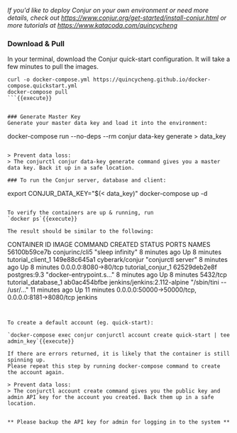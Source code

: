 
_If you'd like to deploy Conjur on your own environment or need more details, check out https://www.conjur.org/get-started/install-conjur.html or more tutorials at https://www.katacoda.com/quincycheng_


### Download & Pull
In your terminal, download the Conjur quick-start configuration.   It will take a few minutes to pull the images.
```
curl -o docker-compose.yml https://quincycheng.github.io/docker-compose.quickstart.yml
docker-compose pull
```{{execute}}


### Generate Master Key
Generate your master data key and load it into the environment:

```
docker-compose run --no-deps --rm conjur data-key generate > data_key
```{{execute}}

> Prevent data loss:
> The conjurctl conjur data-key generate command gives you a master data key. Back it up in a safe location.

### To run the Conjur server, database and client:

```
export CONJUR_DATA_KEY="$(< data_key)"
docker-compose up -d
```{{execute}}

To verify the containers are up & running, run 
`docker ps`{{execute}}

The result should be similar to the following:
```
CONTAINER ID        IMAGE                          COMMAND                  CREATED             STATUS             PORTS                                              NAMES
56100b59ce7b        conjurinc/cli5                 "sleep infinity"         8 minutes ago       Up 8 minutes                                                           tutorial_client_1
149e88c645a1        cyberark/conjur                "conjurctl server"       8 minutes ago       Up 8 minutes        0.0.0.0:8080->80/tcp                               tutorial_conjur_1
62529deb2e8f        postgres:9.3                   "docker-entrypoint.s…"   8 minutes ago       Up 8 minutes        5432/tcp                                           tutorial_database_1
ab0ac454bfbe        jenkins/jenkins:2.112-alpine   "/sbin/tini -- /usr/…"   11 minutes ago      Up 11 minutes       0.0.0.0:50000->50000/tcp, 0.0.0.0:8181->8080/tcp   jenkins
```


To create a default account (eg. quick-start):

`docker-compose exec conjur conjurctl account create quick-start | tee admin_key`{{execute}}

If there are errors returned, it is likely that the container is still spinning up.
Please repeat this step by running docker-compose command to create the account again.

> Prevent data loss:
> The conjurctl account create command gives you the public key and admin API key for the account you created. Back them up in a safe location.


** Please backup the API key for admin for logging in to the system **


